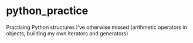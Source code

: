 # python_practice
Practising Python structures I've otherwise missed (arithmetic operators in objects, building my own iterators
and generators)
